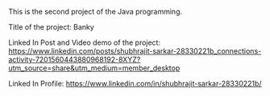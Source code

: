 This is the second project of the Java programming.

Title of the project: Banky

Linked In Post and Video demo of the project: 
https://www.linkedin.com/posts/shubhrajit-sarkar-28330221b_connections-activity-7201560443880968192-8XYZ?utm_source=share&utm_medium=member_desktop

Linked In Profile: 
https://www.linkedin.com/in/shubhrajit-sarkar-28330221b/
